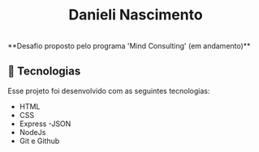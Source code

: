 <h1 align="center"> Danieli Nascimento</h1>

<br>
**Desafio proposto pelo programa 'Mind Consulting' (em andamento)**
<br>

## 🚀 Tecnologias

Esse projeto foi desenvolvido com as seguintes tecnologias:

- HTML 
- CSS
- Express
-JSON
- NodeJs
- Git e Github